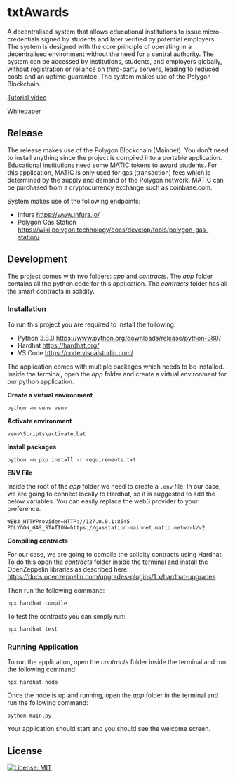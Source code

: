 # txtAwards

A decentralised system that allows educational institutions to issue micro-credentials signed by students and later verified by potential employers. The system is designed with the core principle of operating in a decentralised environment without the need for a central authority. The system can be accessed by institutions, students, and employers globally, without registration or reliance on third-party servers, leading to reduced costs and an uptime guarantee. The system makes use of the Polygon Blockchain.

[Tutorial video](https://youtu.be/HtQByfBWKdA)

[Whitepaper]()

## Release
The release makes use of the Polygon Blockchain (Mainnet). You don't need to install anything since the project is compiled into a portable application. Educational institutions need some MATIC tokens to award students. For this application, MATIC is only used for gas (transaction) fees which is determined by the supply and demand of the Polygon network. MATIC can be purchased from a cryptocurrency exchange such as coinbase.com. 

System makes use of the following endpoints:
 - Infura https://www.infura.io/
 - Polygon Gas Station https://wiki.polygon.technology/docs/develop/tools/polygon-gas-station/

## Development
The project comes with two folders: *app* and *contracts*. The *app* folder contains all the python code for this application. The *contracts* folder has all the smart contracts in solidity. 

### Installation
To run this project you are required to install the following:

 - Python 3.8.0 https://www.python.org/downloads/release/python-380/
 - Hardhat https://hardhat.org/
 - VS Code https://code.visualstudio.com/

The application comes with multiple packages which needs to be installed. Inside the terminal, open the *app* folder and create a virtual environment for our python application.

**Create a virtual environment**

    python -m venv venv

**Activate environment**

    venv\Scripts\activate.bat

**Install packages**

    python -m pip install -r requirements.txt

**ENV File**

Inside the root of the *app* folder we need to create a `.env` file. In our case, we are going to connect locally to Hardhat, so it is suggested to add the below variables. You can easily replace the web3 provider to your preference. 

    WEB3_HTTPProvider=HTTP://127.0.0.1:8545
    POLYGON_GAS_STATION=https://gasstation-mainnet.matic.network/v2

**Compiling contracts**
 
For our case, we are going to compile the solidity contracts using Hardhat. To do this open the *contracts* folder inside the terminal and install the OpenZeppelin libraries as described here: https://docs.openzeppelin.com/upgrades-plugins/1.x/hardhat-upgrades

Then run the following command:

    npx hardhat compile

To test the contracts you can simply run:

    npx hardhat test

### Running Application

To run the application, open the *contracts* folder inside the terminal and run the following command:

    npx hardhat node

Once the node is up and running,  open the *app* folder in the terminal and run the following command:

    python main.py

Your application should start and you should see the welcome screen.

## License

[![License: MIT](https://img.shields.io/badge/License-MIT-yellow.svg)](https://opensource.org/licenses/MIT)